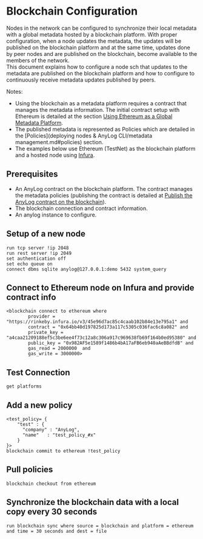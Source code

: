 # Blockchain Configuration

Nodes in the network can be configured to synchronize their local metadata with a global metadata hosted by a blockchain platform.
With proper configuration, when a node updates the metadata, the updates will be published on the blockchain platform
and at the same time, updates done by peer nodes and are published on the blockchain, become available to 
the members of the network.  
This document explains how to configure a node sch that updates to the metadata are published on the 
blockchain platform and how to configure to continuously receive metadata updates published by peers.

Notes:
* Using the blockchain as a metadata platform requires a contract that manages the metadata information. The initial contract setup
with Ethereum is detailed at the section [Using Ethereum as a Global Metadata Platform](using%20ethereum.md).
* The published metadata is represented as Policies which are detailed in the [Policies](deploying nodes & AnyLog CLI/metadata management.md#policies) section.
* The examples below use Ethereum (TestNet) as the blockchain platform and a hosted node using [Infura](https://infura.io/).  

## Prerequisites

* An AnyLog contract on the blockchain platform. The contract manages the metadata policies (publishing the contract is detailed at 
  [Publish the AnyLog contract on the blockchain](using%20ethereum.md#publish-the-anylog-contract-on-the-blockchain)).
* The blockchain connection and contract information.
* An anylog instance to configure.


## Setup of a new node
```anylog
run tcp server !ip 2048
run rest server !ip 2049
set authentication off
set echo queue on
connect dbms sqlite anylog@127.0.0.1:demo 5432 system_query
```

## Connect to Ethereum node on Infura and provide contract info
```anlog
<blockchain connect to ethereum where
        provider = "https://rinkeby.infura.io/v3/45e96d7ac85c4caab102b84e13e795a1" and
		contract = "0x64bb40d197825d173a117c5305c036fac6c8a082" and
		private_key = "a4caa21209188ef5c3be6ee4f73c12a8c306a917c969638fb69f164b0ed95380" and 
		public_key = "0x982AF5e1589f1486b4bA17aFB6eb940aAeBBdfdB" and 
		gas_read = 2000000  and
		gas_write = 3000000>
```

## Test Connection
```anylog
get platforms
```

## Add a new policy
```anylog
<test_policy= {
    "test" : {
      "company" : "AnyLog",
      "name"   : "test_policy_#x"
    }
}>
blockchain commit to ethereum !test_policy
```



## Pull policies
```anylog
blockchain checkout from ethereum 
```


## Synchronize the blockchain data with a local copy every 30 seconds
```anylog
run blockchain sync where source = blockchain and platform = ethereum and time = 30 seconds and dest = file
```
